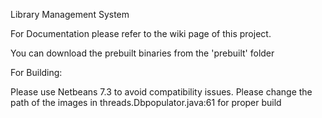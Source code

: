 Library Management System

For Documentation please refer to the wiki page of this project.

You can download the prebuilt binaries from the 'prebuilt' folder

For Building:

Please use Netbeans 7.3 to avoid compatibility issues.
Please change the path of the images in threads.Dbpopulator.java:61 for proper build

